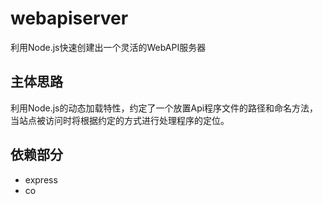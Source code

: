 # webapiserver
利用Node.js快速创建出一个灵活的WebAPI服务器

## 主体思路
利用Node.js的动态加载特性，约定了一个放置Api程序文件的路径和命名方法，当站点被访问时将根据约定的方式进行处理程序的定位。

## 依赖部分
* express
* co
